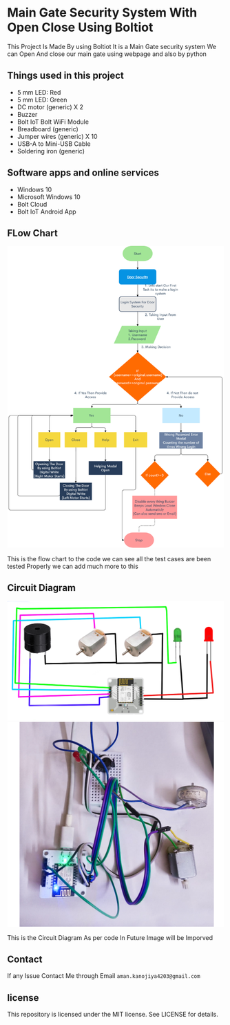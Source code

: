 # Main Gate Security System With Open Close Using Boltiot

<p>This Project Is Made By using Boltiot It is a Main Gate security system We can Open And close our main gate using webpage and also by python</p>

## Things used in this project

- 5 mm LED: Red
- 5 mm LED: Green
- DC motor (generic) X 2
- Buzzer
- Bolt IoT Bolt WiFi Module
- Breadboard (generic)
- Jumper wires (generic) X 10
- USB-A to Mini-USB Cable
- Soldering iron (generic)

## Software apps and online services

- Windows 10
- Microsoft Windows 10
- Bolt Cloud
- Bolt IoT Android App

## FLow Chart

![Flow Chart](https://github.com/AMANKANOJIYA/Main-Door-Security/blob/master/content/chart.jpg)

This is the flow chart to the code we can see all the test cases are been tested Properly
we can add much more to this

## Circuit Diagram

![Circuit Diagram](https://github.com/AMANKANOJIYA/Main-Door-Security/blob/master/content/circuit.jpg)
![Circuit Diagram](https://github.com/AMANKANOJIYA/Main-Door-Security/blob/master/content/circuit-real.jpg)

This is the Circuit Diagram As per code In Future Image will be Imporved

## Contact

If any Issue Contact Me through Email `aman.kanojiya4203@gmail.com`

## license

This repository is licensed under the MIT license.
See LICENSE for details.
